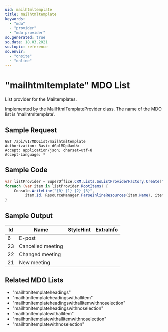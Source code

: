 ```yaml
---
uid: mailhtmltemplate
title: mailhtmltemplate
keywords:
  - "mdo"
  - "provider"
  - "mdo provider"
so.generated: true
so.date: 18.03.2021
so.topic: reference
so.envir:
  - "onsite"
  - "online"
---
```


# "mailhtmltemplate" MDO List
List provider for the Mailtemplates.



Implemented by the <see cref="T:SuperOffice.CRM.Lists.MailHtmlTemplateProvider">MailHtmlTemplateProvider</see> class.
The name of the MDO list is 'mailhtmltemplate'.




## Sample Request

```http!
GET /api/v1/MDOList/mailhtmltemplate
Authorization: Basic dGplMDpUamUw
Accept: application/json; charset=utf-8
Accept-Language: *

```

## Sample Code
```cs
var listProvider = SuperOffice.CRM.Lists.SoListProviderFactory.Create("mailhtmltemplate", forceFlatList: true);
foreach (var item in listProvider.RootItems) {
    Console.WriteLine("{0} {1} {2} {3}", 
         item.Id, ResourceManager.ParseInlineResources(item.Name), item.StyleHint, item.ExtraInfo);
}
```

## Sample Output

|Id   | Name  |StyleHint|ExtraInfo |
| --- | ----- | ------- | -------- |
|6|E-post|||
|23|Cancelled meeting|||
|22|Changed meeting|||
|21|New meeting|||


## Related MDO Lists

* "mailhtmltemplateheadings"
* "mailhtmltemplateheadingswithallitem"
* "mailhtmltemplateheadingswithallitemwithnoselection"
* "mailhtmltemplateheadingswithnoselection"
* "mailhtmltemplatewithallitem"
* "mailhtmltemplatewithallitemwithnoselection"
* "mailhtmltemplatewithnoselection"
